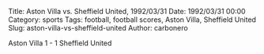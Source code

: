Title: Aston Villa vs. Sheffield United, 1992/03/31
Date: 1992/03/31 00:00
Category: sports
Tags: football, football scores, Aston Villa, Sheffield United
Slug: aston-villa-vs-sheffield-united
Author: carbonero


Aston Villa 1 - 1 Sheffield United
